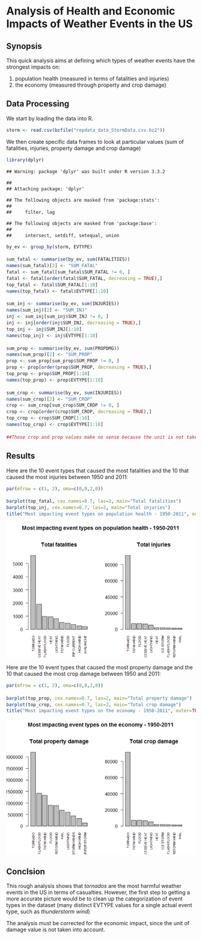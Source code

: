 # Analysis of Health and Economic Impacts of Weather Events in the US
## Synopsis

This quick analysis aims at defining which types of weather events have the strongest impacts on:
1. population health (measured in terms of fatalities and injuries) 
2. the economy (measured through property and crop damage)

## Data Processing

We start by loading the data into R.


```r
storm <- read.csv(bzfile("repdata_data_StormData.csv.bz2"))
```

We then create specific data frames to look at particular values (sum of fatalities, injuries, property damage and crop damage)


```r
library(dplyr)
```

```
## Warning: package 'dplyr' was built under R version 3.3.2
```

```
## 
## Attaching package: 'dplyr'
```

```
## The following objects are masked from 'package:stats':
## 
##     filter, lag
```

```
## The following objects are masked from 'package:base':
## 
##     intersect, setdiff, setequal, union
```

```r
by_ev <- group_by(storm, EVTYPE)

sum_fatal <- summarise(by_ev, sum(FATALITIES))
names(sum_fatal)[2] <- "SUM_FATAL"
fatal <- sum_fatal[sum_fatal$SUM_FATAL != 0, ]
fatal <- fatal[order(fatal$SUM_FATAL, decreasing = TRUE),]
top_fatal <- fatal$SUM_FATAL[1:10]
names(top_fatal) <- fatal$EVTYPE[1:10]

sum_inj <- summarise(by_ev, sum(INJURIES))
names(sum_inj)[2] <- "SUM_INJ"
inj <- sum_inj[sum_inj$SUM_INJ != 0, ]
inj <- inj[order(inj$SUM_INJ, decreasing = TRUE),]
top_inj <- inj$SUM_INJ[1:10]
names(top_inj) <- inj$EVTYPE[1:10]

sum_prop <- summarise(by_ev, sum(PROPDMG))
names(sum_prop)[2] <- "SUM_PROP"
prop <- sum_prop[sum_prop$SUM_PROP != 0, ]
prop <- prop[order(prop$SUM_PROP, decreasing = TRUE),]
top_prop <- prop$SUM_PROP[1:10]
names(top_prop) <- prop$EVTYPE[1:10]

sum_crop <- summarise(by_ev, sum(INJURIES))
names(sum_crop)[2] <- "SUM_CROP"
crop <- sum_crop[sum_crop$SUM_CROP != 0, ]
crop <- crop[order(crop$SUM_CROP, decreasing = TRUE),]
top_crop <- crop$SUM_CROP[1:10]
names(top_crop) <- crop$EVTYPE[1:10]

##Those crop and prop values make no sense because the unit is not taken into account, due to lack of time
```

## Results

Here are the 10 event types that caused the most fatalities and the 10 that caused the most injuries between 1950 and 2011:


```r
par(mfrow = c(1, 2), oma=c(0,0,2,0))

barplot(top_fatal, cex.names=0.7, las=2, main="Total fatalities")
barplot(top_inj, cex.names=0.7, las=2, main="Total injuries")
title("Most impacting event types on population health - 1950-2011", outer=TRUE)
```

![](USWeatherEvents_files/figure-html/unnamed-chunk-3-1.png)<!-- -->

Here are the 10 event types that caused the most property damage and the 10 that caused the most crop damage between 1950 and 2011:


```r
par(mfrow = c(1, 2), oma=c(0,0,2,0))

barplot(top_prop, cex.names=0.7, las=2, main="Total property damage")
barplot(top_crop, cex.names=0.7, las=2, main="Total crop damage")
title("Most impacting event types on the economy - 1950-2011", outer=TRUE)
```

![](USWeatherEvents_files/figure-html/unnamed-chunk-4-1.png)<!-- -->


## Conclsion

This rough analysis shows that *tornados* are the most harmful weather events in the US in terms of casualties.
However, the first step to getting a more accurate picture would be to clean up the categorization of event types in the dataset (many distinct EVTYPE values for a single actual event type, such as *thunderstorm wind*)

The analysis must be corrected for the economic impact, since the unit of damage value is not taken into account.

